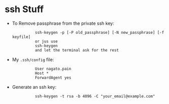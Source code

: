 # ssh Stuff

- To Remove passphrase from the private ssh key: 
                
                ssh-keygen -p [-P old_passphrase] [-N new_passphrase] [-f keyfile]
                or jus use 
                ssh-keygen
                and let the terminal ask for the rest

- My `.ssh/config` file:

                User nagato.pain
                Host *
                ForwardAgent yes

- Generate an ssh key:

                ssh-keygen -t rsa -b 4096 -C "your_email@example.com"

